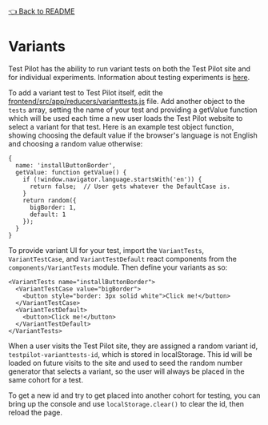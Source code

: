 [👈 Back to README](../../README.md)

# Variants

Test Pilot has the ability to run variant tests on both the Test Pilot
site and for individual experiments. Information about testing experiments
is [here](../experiments/variants.md).

To add a variant test to Test Pilot itself, edit the
[frontend/src/app/reducers/varianttests.js](../../frontend/src/app/reducers/varianttests.js) file. Add another object to the
`tests` array, setting the name of your test and providing a getValue
function which will be used each time a new user loads the Test Pilot
website to select a variant for that test. Here is an example test object
function, showing choosing the default value if the browser's language
is not English and choosing a random value otherwise:

    {
      name: 'installButtonBorder',
      getValue: function getValue() {
        if (!window.navigator.language.startsWith('en')) {
          return false;  // User gets whatever the DefaultCase is.
        }
        return random({
          bigBorder: 1,
          default: 1
        });
      }
    }

To provide variant UI for your test, import the `VariantTests`,
`VariantTestCase`, and `VariantTestDefault` react components from the
`components/VariantTests` module. Then define your variants as so:

    <VariantTests name="installButtonBorder">
      <VariantTestCase value="bigBorder">
        <button style="border: 3px solid white">Click me!</button>
      </VariantTestCase>
      <VariantTestDefault>
        <button>Click me!</button>
      </VariantTestDefault>
    </VariantTests>

When a user visits the Test Pilot site, they are assigned a random
variant id, `testpilot-varianttests-id`, which is stored in localStorage.
This id will be loaded on future visits to the site and used to seed
the random number generator that selects a variant, so the user will
always be placed in the same cohort for a test.

To get a new id and try to get placed into another cohort for testing,
you can bring up the console and use `localStorage.clear()` to clear
the id, then reload the page.
